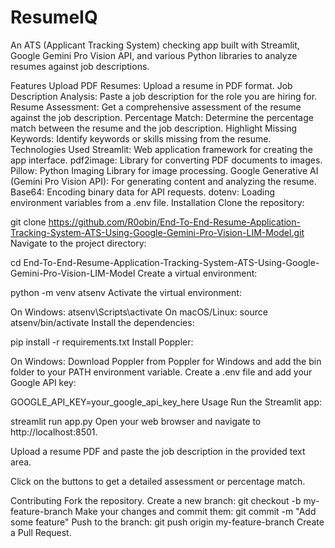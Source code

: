 # ResumeIQ

An ATS (Applicant Tracking System) checking app built with Streamlit, Google Gemini Pro Vision API, and various Python libraries to analyze resumes against job descriptions.

Features
Upload PDF Resumes: Upload a resume in PDF format.
Job Description Analysis: Paste a job description for the role you are hiring for.
Resume Assessment: Get a comprehensive assessment of the resume against the job description.
Percentage Match: Determine the percentage match between the resume and the job description.
Highlight Missing Keywords: Identify keywords or skills missing from the resume.
Technologies Used
Streamlit: Web application framework for creating the app interface.
pdf2image: Library for converting PDF documents to images.
Pillow: Python Imaging Library for image processing.
Google Generative AI (Gemini Pro Vision API): For generating content and analyzing the resume.
Base64: Encoding binary data for API requests.
dotenv: Loading environment variables from a .env file.
Installation
Clone the repository:

git clone https://github.com/R0obin/End-To-End-Resume-Application-Tracking-System-ATS-Using-Google-Gemini-Pro-Vision-LIM-Model.git
Navigate to the project directory:

cd End-To-End-Resume-Application-Tracking-System-ATS-Using-Google-Gemini-Pro-Vision-LIM-Model
Create a virtual environment:

python -m venv atsenv
Activate the virtual environment:

On Windows:
atsenv\Scripts\activate
On macOS/Linux:
source atsenv/bin/activate
Install the dependencies:

pip install -r requirements.txt
Install Poppler:

On Windows: Download Poppler from Poppler for Windows and add the bin folder to your PATH environment variable.
Create a .env file and add your Google API key:

GOOGLE_API_KEY=your_google_api_key_here
Usage
Run the Streamlit app:

streamlit run app.py
Open your web browser and navigate to http://localhost:8501.

Upload a resume PDF and paste the job description in the provided text area.

Click on the buttons to get a detailed assessment or percentage match.

Contributing
Fork the repository.
Create a new branch:
git checkout -b my-feature-branch
Make your changes and commit them:
git commit -m "Add some feature"
Push to the branch:
git push origin my-feature-branch
Create a Pull Request.
